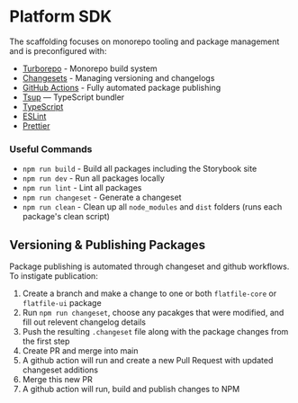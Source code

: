 # Platform SDK

The scaffolding focuses on monorepo tooling and package management and is preconfigured with:

- [Turborepo](https://turborepo.org) - Monorepo build system
- [Changesets](https://github.com/changesets/changesets) - Managing versioning and changelogs
- [GitHub Actions](https://github.com/changesets/action) - Fully automated package publishing
- [Tsup](https://github.com/egoist/tsup) — TypeScript bundler
- [TypeScript](https://www.typescriptlang.org/)
- [ESLint](https://eslint.org/)
- [Prettier](https://prettier.io)


### Useful Commands

- `npm run build` - Build all packages including the Storybook site
- `npm run dev` - Run all packages locally
- `npm run lint` - Lint all packages
- `npm run changeset` - Generate a changeset
- `npm run clean` - Clean up all `node_modules` and `dist` folders (runs each package's clean script)


## Versioning & Publishing Packages

Package publishing is automated through changeset and github workflows. To instigate publication:
1. Create a branch and make a change to one or both `flatfile-core` or `flatfile-ui` package 
2. Run `npm run changeset`, choose any pacakges that were modified, and fill out relevent changelog details
3. Push the resulting `.changeset` file along with the package changes from the first step
4. Create PR and merge into main
5. A github action will run and create a new Pull Request with updated changeset additions
6. Merge this new PR
7. A github action will run, build and publish changes to NPM  

